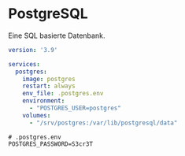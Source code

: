 # PostgreSQL

Eine SQL basierte Datenbank.

```yaml
version: '3.9'

services:
  postgres:
    image: postgres
    restart: always
    env_file: .postgres.env
    environment:
      - "POSTGRES_USER=postgres"
    volumes:
      - "/srv/postgres:/var/lib/postgresql/data"
```

```shell
# .postgres.env
POSTGRES_PASSWORD=S3cr3T
```